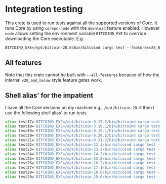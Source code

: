 # Integration testing

This crate is used to run tests against all the supported versions of
Core. It runs Core by using `corepc-node` with the `download` feature
enabled. However `node` allows setting the environment variable
`BITCOIND_EXE` to override downloading the Core executable. E.g. 

`BITCOIND_EXE=/opt/bitcoin-28.0/bin/bitcoind cargo test --features=28_0`

## All features

Note that this crate cannot be built with `--all-features` because of
how the internal `v28_and_below` style feature gates work.

## Shell alias' for the impatient

I have all the Core versions on my machine e.g., `/opt/bitcoin-28.0`
then I use the following shell alias' to run tests

```bash
alias test17='BITCOIND_EXE=/opt/bitcoin-0.17.2/bin/bitcoind cargo test --features=0_17_2'
alias test18='BITCOIND_EXE=/opt/bitcoin-0.18.1/bin/bitcoind cargo test --features=0_18_1'
alias test19='BITCOIND_EXE=/opt/bitcoin-0.19.1/bin/bitcoind cargo test --features=0_19_1'
alias test20='BITCOIND_EXE=/opt/bitcoin-0.20.2/bin/bitcoind cargo test --features=0_20_2'
alias test21='BITCOIND_EXE=/opt/bitcoin-0.21.2/bin/bitcoind cargo test --features=0_21_2'
alias test22='BITCOIND_EXE=/opt/bitcoin-22.1/bin/bitcoind cargo test --features=22_1'
alias test23='BITCOIND_EXE=/opt/bitcoin-23.2/bin/bitcoind cargo test --features=23_2'
alias test24='BITCOIND_EXE=/opt/bitcoin-24.2/bin/bitcoind cargo test --features=24_2'
alias test25='BITCOIND_EXE=/opt/bitcoin-25.2/bin/bitcoind cargo test --features=25_2'
alias test26='BITCOIND_EXE=/opt/bitcoin-26.2/bin/bitcoind cargo test --features=26_2'
alias test27='BITCOIND_EXE=/opt/bitcoin-27.1/bin/bitcoind cargo test --features=27_2'
alias test28='BITCOIND_EXE=/opt/bitcoin-28.0/bin/bitcoind cargo test --features=28_0'
alias test29='BITCOIND_EXE=/opt/bitcoin-29.0/bin/bitcoind cargo test --features=29_0'
```

